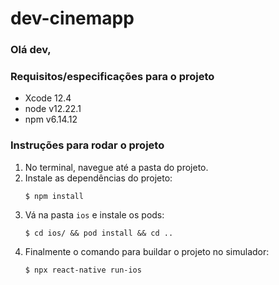 # dev-cinemapp

### Olá dev,


### Requisitos/especificações para o projeto
- Xcode 12.4
- node v12.22.1
- npm v6.14.12
### Instruções para rodar o projeto

1. No terminal, navegue até a pasta do projeto.
2. Instale as dependências do projeto:
    ```
    $ npm install
    ```
3. Vá na pasta `ios` e instale os pods:
    ```
    $ cd ios/ && pod install && cd ..
    ```
4. Finalmente o comando para buildar o projeto no simulador:
    ```
    $ npx react-native run-ios
    ```
